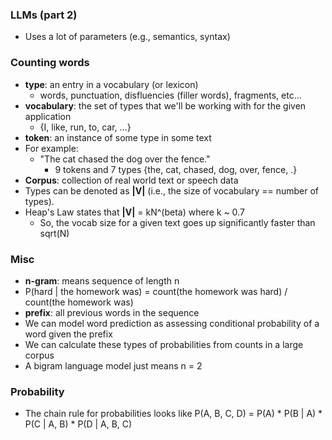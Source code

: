 ### LLMs (part 2)
- Uses a lot of parameters (e.g., semantics, syntax)


### Counting words
- **type**: an entry in a vocabulary (or lexicon)
  - words, punctuation, disfluencies (filler words), fragments, etc...
- **vocabulary**: the set of types that we'll be working with for the given application
  - {I, like, run, to, car, ...}
- **token**: an instance of some type in some text
- For example:
  - "The cat chased the dog over the fence." 
    - 9 tokens and 7 types {the, cat, chased, dog, over, fence, .}
- **Corpus**: collection of real world text or speech data
- Types can be denoted as **|V|** (i.e., the size of vocabulary == number of types).
- Heap's Law states that **|V|** = kN^(beta) where k ~ 0.7
  - So, the vocab size for a given text goes up significantly faster than sqrt(N)

### Misc
- **n-gram**: means sequence of length n
- P(hard | the homework was) = count(the homework was hard) / count(the homework was)
- **prefix**: all previous words in the sequence
- We can model word prediction as assessing conditional 
probability of a word given the prefix 
- We can calculate these types of probabilities from counts in a large corpus
- A bigram language model just means n = 2

### Probability
- The chain rule for probabilities looks like 
P(A, B, C, D) = P(A) * P(B | A) * P(C | A, B) * P(D | A, B, C)